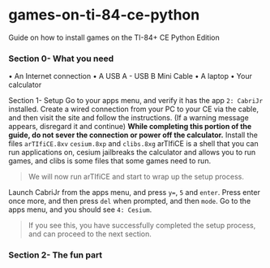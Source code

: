 # games-on-ti-84-ce-python
Guide on how to install games on the TI-84+ CE Python Edition

### Section 0- What you need
• An Internet connection
• A USB A - USB B Mini Cable
• A laptop
• Your calculator

Section 1- Setup
Go to your apps menu, and verify it has the app `2: CabriJr` installed.
Create a wired connection from your PC to your CE via the cable, and then visit the site [](ticalc.link) and follow the instructions. (If a warning message appears, disregard it and continue)
__While completing this portion of the guide, do not sever the connection or power off the calculator.__
Install the files `arTIfiCE.8xv` `cesium.8xp` and `clibs.8xg` arTIfiCE is a shell that you can run applications on, cesium jailbreaks the calculator and allows you to run games, and clibs is some files that some games need to run.
>We will now run arTIfiCE and start to wrap up the setup process.
>
Launch CabriJr from the apps menu, and press `y=`, `5` and `enter`. Press enter once more, and then press `del` when prompted, and then `mode`.
Go to the apps menu, and you should see `4: Cesium`. 
>If you see this, you have successfully completed the setup process, and can proceed to the next section.
>

### Section 2- The fun part
